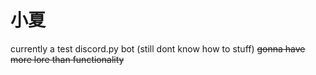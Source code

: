 # 小夏
currently a test discord.py bot (still dont know how to stuff)
~~gonna have more lore than functionality~~
